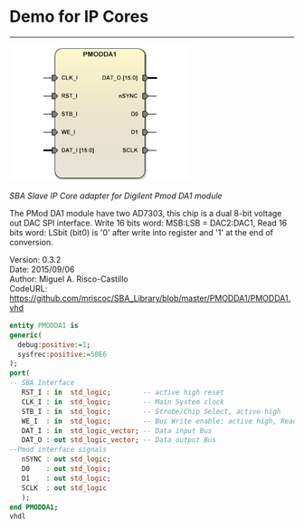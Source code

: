 # **Demo for IP Cores**
- - - 
![](image.png)   

*SBA Slave IP Core adapter for Digilent Pmod DA1 module*

The PMod DA1 module have two AD7303, this chip is a dual 8-bit voltage out DAC SPI interface. 
Write 16 bits word: MSB:LSB = DAC2:DAC1, 
Read 16 bits word: LSbit (bit0) is '0' after write into register and '1' at the end of conversion.

Version: 0.3.2  
Date: 2015/09/06  
Author: Miguel A. Risco-Castillo  
CodeURL: https://github.com/mriscoc/SBA_Library/blob/master/PMODDA1/PMODDA1.vhd  

```vhdl
entity PMODDA1 is
generic(
  debug:positive:=1;
  sysfrec:positive:=50E6
);
port(
-- SBA Interface
   RST_I : in  std_logic;        -- active high reset
   CLK_I : in  std_logic;        -- Main System clock
   STB_I : in  std_logic;        -- Strobe/Chip Select, active high
   WE_I  : in  std_logic;        -- Bus Write enable: active high, Read: active low
   DAT_I : in  std_logic_vector; -- Data input Bus
   DAT_O : out std_logic_vector; -- Data output Bus
--Pmod interface signals
   nSYNC : out std_logic;
   D0    : out std_logic;
   D1    : out std_logic;
   SCLK  : out std_logic
   );
end PMODDA1;
vhdl
